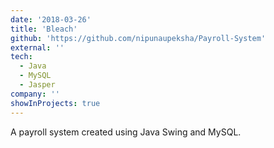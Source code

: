 ```yaml
---
date: '2018-03-26'
title: 'Bleach'
github: 'https://github.com/nipunaupeksha/Payroll-System'
external: ''
tech:
  - Java
  - MySQL
  - Jasper
company: ''
showInProjects: true
---
```


A payroll system created using Java Swing and MySQL.
